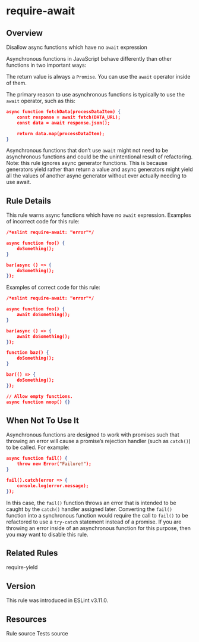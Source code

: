 
# require-await
## Overview
Disallow async functions which have no `await` expression



Asynchronous functions in JavaScript behave differently than other functions in two important ways:

The return value is always a `Promise`.
You can use the `await` operator inside of them.

The primary reason to use asynchronous functions is typically to use the `await` operator, such as this:

```json
async function fetchData(processDataItem) {
    const response = await fetch(DATA_URL);
    const data = await response.json();

    return data.map(processDataItem);
}
```
Asynchronous functions that don’t use `await` might not need to be asynchronous functions and could be the unintentional result of refactoring.
Note: this rule ignores async generator functions. This is because generators yield rather than return a value and async generators might yield all the values of another async generator without ever actually needing to use await.
## Rule Details
This rule warns async functions which have no `await` expression.
Examples of incorrect code for this rule:


```json
/*eslint require-await: "error"*/

async function foo() {
    doSomething();
}

bar(async () => {
    doSomething();
});
```
Examples of correct code for this rule:


```json
/*eslint require-await: "error"*/

async function foo() {
    await doSomething();
}

bar(async () => {
    await doSomething();
});

function baz() {
    doSomething();
}

bar(() => {
    doSomething();
});

// Allow empty functions.
async function noop() {}
```
## When Not To Use It
Asynchronous functions are designed to work with promises such that throwing an error will cause a promise’s rejection handler (such as `catch()`) to be called. For example:

```json
async function fail() {
    throw new Error("Failure!");
}

fail().catch(error => {
    console.log(error.message);
});
```
In this case, the `fail()` function throws an error that is intended to be caught by the `catch()` handler assigned later. Converting the `fail()` function into a synchronous function would require the call to `fail()` to be refactored to use a `try-catch` statement instead of a promise.
If you are throwing an error inside of an asynchronous function for this purpose, then you may want to disable this rule.
## Related Rules


require-yield 


## Version
This rule was introduced in ESLint v3.11.0.
## Resources

Rule source 
Tests source 


